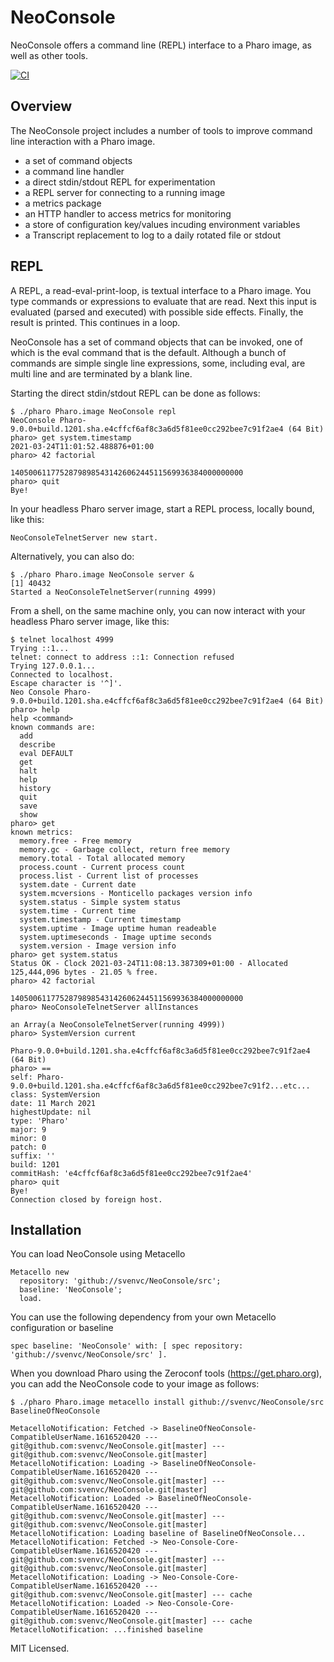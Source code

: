 # NeoConsole

NeoConsole offers a command line (REPL) interface to a Pharo image, as well as other tools.

[![CI](https://github.com/svenvc/NeoConsole/actions/workflows/CI.yml/badge.svg)](https://github.com/svenvc/NeoConsole/actions/workflows/CI.yml)

## Overview

The NeoConsole project includes a number of tools
to improve command line interaction with a Pharo image.

- a set of command objects
- a command line handler 
- a direct stdin/stdout REPL for experimentation
- a REPL server for connecting to a running image
- a metrics package
- an HTTP handler to access metrics for monitoring
- a store of configuration key/values incuding environment variables
- a Transcript replacement to log to a daily rotated file or stdout


## REPL

A REPL, a read-eval-print-loop, is textual interface to a Pharo image.
You type commands or expressions to evaluate that are read.
Next this input is evaluated (parsed and executed) with possible side effects.
Finally, the result is printed.
This continues in a loop.

NeoConsole has a set of command objects that can be invoked,
one of which is the eval command that is the default.
Although a bunch of commands are simple single line expressions,
some, including eval, are multi line and are terminated by a blank line.

Starting the direct stdin/stdout REPL can be done as follows:

```
$ ./pharo Pharo.image NeoConsole repl
NeoConsole Pharo-9.0.0+build.1201.sha.e4cffcf6af8c3a6d5f81ee0cc292bee7c91f2ae4 (64 Bit)
pharo> get system.timestamp
2021-03-24T11:01:52.488876+01:00
pharo> 42 factorial

1405006117752879898543142606244511569936384000000000
pharo> quit
Bye!
```

In your headless Pharo server image, start a REPL process, locally bound, like this:

    NeoConsoleTelnetServer new start.

Alternatively, you can also do:

    $ ./pharo Pharo.image NeoConsole server &
    [1] 40432
    Started a NeoConsoleTelnetServer(running 4999)
    
From a shell, on the same machine only, you can now interact with your headless Pharo server image, like this:

````
$ telnet localhost 4999
Trying ::1...
telnet: connect to address ::1: Connection refused
Trying 127.0.0.1...
Connected to localhost.
Escape character is '^]'.
Neo Console Pharo-9.0.0+build.1201.sha.e4cffcf6af8c3a6d5f81ee0cc292bee7c91f2ae4 (64 Bit)
pharo> help
help <command>
known commands are:
  add
  describe
  eval DEFAULT
  get
  halt
  help
  history
  quit
  save
  show
pharo> get
known metrics:
  memory.free - Free memory
  memory.gc - Garbage collect, return free memory
  memory.total - Total allocated memory
  process.count - Current process count
  process.list - Current list of processes
  system.date - Current date
  system.mcversions - Monticello packages version info
  system.status - Simple system status
  system.time - Current time
  system.timestamp - Current timestamp
  system.uptime - Image uptime human readeable
  system.uptimeseconds - Image uptime seconds
  system.version - Image version info
pharo> get system.status
Status OK - Clock 2021-03-24T11:08:13.387309+01:00 - Allocated 125,444,096 bytes - 21.05 % free.
pharo> 42 factorial

1405006117752879898543142606244511569936384000000000
pharo> NeoConsoleTelnetServer allInstances

an Array(a NeoConsoleTelnetServer(running 4999))
pharo> SystemVersion current

Pharo-9.0.0+build.1201.sha.e4cffcf6af8c3a6d5f81ee0cc292bee7c91f2ae4 (64 Bit)
pharo> ==
self: Pharo-9.0.0+build.1201.sha.e4cffcf6af8c3a6d5f81ee0cc292bee7c91f2...etc...
class: SystemVersion
date: 11 March 2021
highestUpdate: nil
type: 'Pharo'
major: 9
minor: 0
patch: 0
suffix: ''
build: 1201
commitHash: 'e4cffcf6af8c3a6d5f81ee0cc292bee7c91f2ae4'
pharo> quit
Bye!
Connection closed by foreign host.
````


## Installation

You can load NeoConsole using Metacello

```Smalltalk
Metacello new
  repository: 'github://svenvc/NeoConsole/src';
  baseline: 'NeoConsole';
  load.
```

You can use the following dependency from your own Metacello configuration or baseline

```Smalltalk
spec baseline: 'NeoConsole' with: [ spec repository: 'github://svenvc/NeoConsole/src' ].
```

When you download Pharo using the Zeroconf tools (https://get.pharo.org),
you can add the NeoConsole code to your image as follows:

```
$ ./pharo Pharo.image metacello install github://svenvc/NeoConsole/src BaselineOfNeoConsole

MetacelloNotification: Fetched -> BaselineOfNeoConsole-CompatibleUserName.1616520420 --- git@github.com:svenvc/NeoConsole.git[master] --- git@github.com:svenvc/NeoConsole.git[master]
MetacelloNotification: Loading -> BaselineOfNeoConsole-CompatibleUserName.1616520420 --- git@github.com:svenvc/NeoConsole.git[master] --- git@github.com:svenvc/NeoConsole.git[master]
MetacelloNotification: Loaded -> BaselineOfNeoConsole-CompatibleUserName.1616520420 --- git@github.com:svenvc/NeoConsole.git[master] --- git@github.com:svenvc/NeoConsole.git[master]
MetacelloNotification: Loading baseline of BaselineOfNeoConsole...
MetacelloNotification: Fetched -> Neo-Console-Core-CompatibleUserName.1616520420 --- git@github.com:svenvc/NeoConsole.git[master] --- git@github.com:svenvc/NeoConsole.git[master]
MetacelloNotification: Loading -> Neo-Console-Core-CompatibleUserName.1616520420 --- git@github.com:svenvc/NeoConsole.git[master] --- cache
MetacelloNotification: Loaded -> Neo-Console-Core-CompatibleUserName.1616520420 --- git@github.com:svenvc/NeoConsole.git[master] --- cache
MetacelloNotification: ...finished baseline
```

MIT Licensed.
